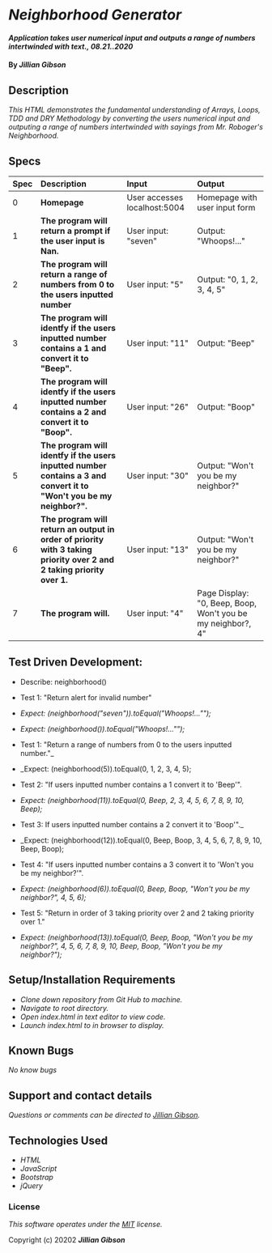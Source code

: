 # _Neighborhood Generator_

#### _Application takes user numerical input and outputs a range of numbers intertwinded with text., 08.21..2020_

#### By _**Jillian Gibson**_

## Description

_This HTML demonstrates the fundamental understanding of Arrays, Loops, TDD and DRY Methodology by converting the users numerical input and outputing a range of numbers intertwinded with sayings from Mr. Roboger's Neighborhood._

## Specs
| Spec | Description | Input | Output |
| :-------------     | :------------- | :------------- |:------------- |
| 0 | **Homepage** | User accesses localhost:5004 | Homepage with user input form |
| 1 |**The program will return a prompt if the user input is Nan.** | User input: "seven" | Output: "Whoops!..." |
| 2 |**The program will return a range of numbers from 0 to the users inputted number** | User input: "5" | Output: "0, 1, 2, 3, 4, 5" |
| 3 |**The program will identfy if the users inputted number contains a 1 and convert it to "Beep".** | User input: "11" | Output: "Beep" |
| 4 |**The program will identfy if the users inputted number contains a 2 and convert it to "Boop".** | User input: "26" | Output: "Boop" |
| 5 |**The program will identfy if the users inputted number contains a 3 and convert it to "Won't you be my neighbor?".** | User input: "30" | Output: "Won't you be my neighbor?" |
| 6 |**The program will return an output in order of priority with 3 taking priority over 2 and 2 taking priority over 1.** | User input: "13" | Output: "Won't you be my neighbor?" |
| 7 |**The program will.** | User input: "4" | Page Display: "0, Beep, Boop, Won't you be my neighbor?, 4" |

## Test Driven Development:
* Describe: neighborhood()

* Test 1: "Return alert for invalid number"
* _Expect: (neighborhood("seven")).toEqual("Whoops!..."");_
* _Expect: (neighborhood()).toEqual("Whoops!..."");_

* Test 1: "Return a range of numbers from 0 to the users inputted number."_
* _Expect: (neighborhood(5)).toEqual(0, 1, 2, 3, 4, 5);

* Test 2: "If users inputted number contains a 1 convert it to 'Beep'".
* _Expect: (neighborhood(11)).toEqual(0, Beep, 2, 3, 4, 5, 6, 7, 8, 9, 10, Beep);_

* Test 3: If users inputted number contains a 2 convert it to 'Boop'"._
* _Expect: (neighborhood(12)).toEqual(0, Beep, Boop, 3, 4, 5, 6, 7, 8, 9, 10, Beep, Boop);

* Test 4: "If users inputted number contains a 3 convert it to 'Won't you be my neighbor?'".
* _Expect: (neighborhood(6)).toEqual(0, Beep, Boop, "Won't you be my neighbor?", 4, 5, 6);_

* Test 5: "Return in order of 3 taking priority over 2 and 2 taking priority over 1."
* _Expect: (neighborhood(13)).toEqual(0, Beep, Boop, "Won't you be my neighbor?", 4, 5, 6, 7, 8, 9, 10, Beep, Boop, "Won't you be my neighbor?");_

## Setup/Installation Requirements

* _Clone down repository from Git Hub to machine._
* _Navigate to root directory._
* _Open index.html in text editor to view code._
* _Launch index.html to in browser to display._


## Known Bugs

_No know bugs_

## Support and contact details

_Questions or comments can be directed to [Jillian Gibson](jillian.l.gibson@gmail.com)._

## Technologies Used

* _HTML_
* _JavaScript_
* _Bootstrap_
* _jQuery_

### License

*_This software operates under the [MIT](https://en.wikipedia.org/wiki/MIT_License) license._*

Copyright (c) 20202 **_Jillian Gibson_**